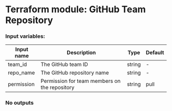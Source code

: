 # Terraform module: GitHub Team Repository

### Input variables:

| Input name | Description                                   | Type   | Default |
| ---------- | --------------------------------------------- | ------ | ------- |
| team_id    | The GitHub team ID                            | string | -       |
| repo_name  | The GitHub repository name                    | string | -       |
| permission | Permission for team members on the repository | string | pull    |

### No outputs
